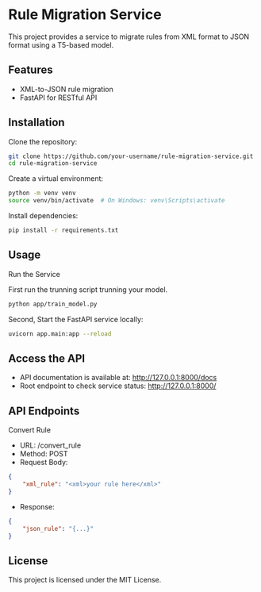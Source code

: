 # Rule Migration Service

This project provides a service to migrate rules from XML format to JSON format using a T5-based model.

## Features

- XML-to-JSON rule migration
- FastAPI for RESTful API

## Installation

Clone the repository:

```bash
git clone https://github.com/your-username/rule-migration-service.git
cd rule-migration-service
```

Create a virtual environment:

```bash
python -m venv venv
source venv/bin/activate  # On Windows: venv\Scripts\activate
```

Install dependencies:

```bash
pip install -r requirements.txt
```

## Usage

Run the Service

First run the trunning script trunning your model.

```bash
python app/train_model.py    
```

Second, Start the FastAPI service locally:

```bash
uvicorn app.main:app --reload
```

## Access the API

- API documentation is available at: <http://127.0.0.1:8000/docs>
- Root endpoint to check service status: <http://127.0.0.1:8000/>

## API Endpoints

Convert Rule

- URL: /convert_rule
- Method: POST
- Request Body:

```json
{
    "xml_rule": "<xml>your rule here</xml>"
}
```

- Response:

```json
{
    "json_rule": "{...}"
}
```

## License

This project is licensed under the MIT License.
